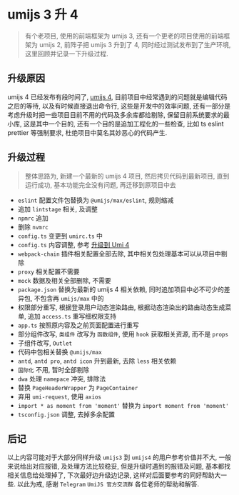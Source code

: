 # umijs 3 升 4

> 有个老项目, 使用的前端框架为 umijs 3, 还有一个更老的项目使用的前端框架为 umijs 2, 前阵子把 umijs 3 升到了 4, 同时经过测试发布到了生产环境, 这里回顾并记录一下升级过程.

## 升级原因

umijs 4 已经发布有段时间了, [umijs 4](https://umijs.org/blog/umi-4-rc), 目前项目中经常遇到的问题就是编辑代码之后的等待, 以及有时候直接退出命令行, 这些是开发中的效率问题, 还有一部分是考虑升级时把一些项目目前不用的代码及多余库都给剔除, 保留目前系统要求的最小库, 这是其中一个目的, 还有一个目的是追加工程化的一些检查, 比如 ts eslint prettier 等强制要求, 杜绝项目中莫名其妙恶心的代码产生.

## 升级过程

> 整体思路为, 新建一个最新的 umijs 4 项目, 然后拷贝代码到最新项目, 直到运行成功, 基本功能完全没有问题, 再迁移到原项目中去

- `eslint` 配置文件包替换为 `@umijs/max/eslint`, 规则缩减
- 追加 `lintstage` 相关, 及调整
- `npmrc` 追加
- 删除 `nvmrc`
- `config.ts` 变更到 `umirc.ts` 中
- `config.ts` 内容调整, 参考 [升级到 Umi 4](https://umijs.org/docs/introduce/upgrade-to-umi-4)
- `webpack-chain` 插件相关配置全部去除, 其中相关包处理基本可以从项目中剔除
- `proxy` 相关配置不需要
- `mock` 数据及相关全部删除, 不需要
- `package.json` 替换为最新的 umijs 4 相关依赖, 同时追加项目中必不可少的差异包, 不包含再 `umijs/max` 中的
- 权限部分重写, 根据登录用户动态渲染路由, 根据动态渲染出的路由动态生成菜单, 追加 `access.ts` 重写细权限支持
- `app.ts` 按照原内容及之前页面配置进行重写
- 部分组件改写, `类组件` 改写为 `函数组件`, 使用 `hook` 获取相关资源, 而不是 `props`
- 子组件改写, `Outlet`
- 代码中包相关替换 `@umijs/max`
- `antd`, `antd pro`, `antd icon` 升到最新, 去除 `less` 相关依赖
- `国际化` 不用, 暂时全部剔除
- `dwa` 处理 `namepace` 冲突, 排除法
- 替换 `PageHeaderWrapper` 为 `PageContainer`
- 弃用 `umi-request`, 使用 `axios`
- `import * as moment from 'moment'` 替换为 `import moment from 'moment'`
- `tsconfig.json` 调整, 去掉多余配置

## 后记

以上内容可能对于大部分同样升级 `umijs3` 到 `umijs4` 的用户参考价值并不大, 一般来说给出对应报错, 及处理方法比较稳妥, 但是升级时遇到的报错及问题, 基本都找相关信息给处理掉了, 下次最好边升级边记录, 这样对后面要参考的同好帮助大一些. 以此为戒, 感谢 `Telegram` `UmiJS 官方交流群` 各位老师的帮助和解答.

